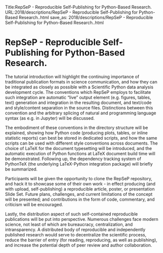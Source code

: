 Title:RepSeP - Reproducible Self-Publishing for Python-Based Research.
URL:2018/descriptions/RepSeP - Reproducible Self-Publishing for Python-Based Research..html
save_as: 2018/descriptions/RepSeP - Reproducible Self-Publishing for Python-Based Research..html



# RepSeP - Reproducible Self-Publishing for Python-Based Research.
The tutorial introduction will highlight the continuing importance of traditional publication formats in science communication, and how they can be integrated as closely as possible with a Scientific Python data analysis development cycle.
The conventions which RepSeP employs to facilitate such integration are automatic “live” output element (e.g. figures, tables, text) generation and integration in the resulting document, and text/code and style/content separation in the source files.
Distinctions between this convention and the arbitrary splicing of natural and programming language syntax (as e.g. in Jupyter) will be discussed.

The embodiment of these conventions in the directory structure will be explained, showing how Python code (producing plots, tables, or inline statistic reports) can best be stored in dedicated scripts, and how the same scripts can be used with different style conventions across documents.
The choice of LaTeX for the document typesetting will be introduced, and the automatic execution of Python functions at LaTeX document build time will be demonstrated.
Following up, the dependency tracking system of PythonTeX (the underlying LaTeX-Python integration package) will briefly be summarized.

Participants will be given the opportunity to clone the RepSeP repository, and hack it to showcase some of their own work - in effect producing (and with upload, self-publishing) a reproducible article, poster, or presentation Slide Set.
Future plans, challenges, and current limitations of the concept will be presented; and contributions in the form of code, commentary, and criticism will be encouraged.

Lastly, the distribution aspect of such self-contained reproducible publications will be put into perspective.
Numerous challenges face modern science, not least of which are bureaucracy, centralization, and intransparency.
A distributed body of reproducible and independently published research would serve to decentralize the scientific process, reduce the barrier of entry (for reading, reproducing, as well as publishing), and increase the potential depth of peer review and author collaboration.